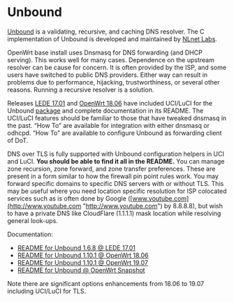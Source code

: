# Unbound

[Unbound](https://www.unbound.net/ "https://www.unbound.net/") is a validating, recursive, and caching DNS resolver. The C implementation of Unbound is developed and maintained by [NLnet Labs](https://www.nlnetlabs.nl/ "https://www.nlnetlabs.nl/").

OpenWrt base install uses Dnsmasq for DNS forwarding (and DHCP serving). This works well for many cases. Dependence on the upstream resolver can be cause for concern. It is often provided by the ISP, and some users have switched to public DNS providers. Either way can result in problems due to performance, hijacking, trustworthiness, or several other reasons. Running a recursive resolver is a solution.

Releases [LEDE 17.01](/releases/17.01/start "releases:17.01:start") and [OpenWrt 18.06](/releases/18.06/start "releases:18.06:start") have included UCI/LuCI for the Unbound [package](https://github.com/openwrt/packages "https://github.com/openwrt/packages") and complete documentation in its README. The UCI/LuCI features should be familiar to those that have tweaked dnsmasq in the past. “How To” are available for integration with either dnsmasq or odhcpd. “How To” are available to configure Unbound as forwarding client of DoT.

DNS over TLS is fully supported with Unbound configuration helpers in UCI and LuCI. **You should be able to find it all in the README.** You can manage zone recursion, zone forward, and zone transfer preferences. These are present in a form similar to how the firewall pin point rules work. You may forward specific domains to specific DNS servers with or without TLS. This may be useful where you need location specific resolution for ISP colocated services such as is often done by Google ([www.youtube.com](http://www.youtube.com "http://www.youtube.com") by 8.8.8.8), but wish to have a private DNS like CloudFlare (1.1.1.1) mask location while resolving general look-ups.

Documentation:

- [README for Unbound 1.6.8 @ LEDE 17.01](https://github.com/openwrt/packages/tree/lede-17.01/net/unbound/files/README.md "https://github.com/openwrt/packages/tree/lede-17.01/net/unbound/files/README.md")
- [README for Unbound 1.10.1 @ OpenWrt 18.06](https://github.com/openwrt/packages/tree/openwrt-18.06/net/unbound/files/README.md "https://github.com/openwrt/packages/tree/openwrt-18.06/net/unbound/files/README.md")
- [README for Unbound 1.10.1 @ OpenWrt 19.07](https://github.com/openwrt/packages/tree/openwrt-19.07/net/unbound/files/README.md "https://github.com/openwrt/packages/tree/openwrt-19.07/net/unbound/files/README.md")
- [README for Unbound @ OpenWrt Snapshot](https://github.com/openwrt/packages/tree/master/net/unbound/files/README.md "https://github.com/openwrt/packages/tree/master/net/unbound/files/README.md")

Note there are significant options enhancements from 18.06 to 19.07 including UCI/LuCI for TLS.
